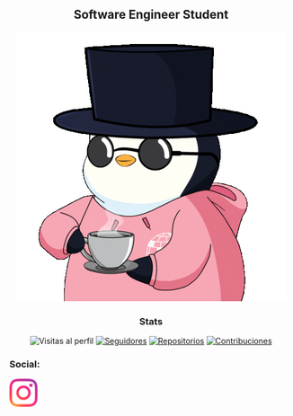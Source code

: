 <div align='center'>
 
## Software Engineer Student
![Imagen](https://github.com/3L3G4N7C0D3F24N/3L3G4N7C0D3F24N/blob/main/coffee-morning.gif)


### Stats
![Visitas al perfil](https://img.shields.io/github/followers/3L3G4N7C0D3F24N?label=Visitas&style=social)
[![Seguidores](https://img.shields.io/github/followers/3L3G4N7C0D3F24N?style=social)](https://github.com/3L3G4N7C0D3F24N)
[![Repositorios](https://img.shields.io/badge/Repositorios-10-brightgreen)](https://github.com/3L3G4N7C0D3F24N?tab=repositories)
[![Contribuciones](https://img.shields.io/badge/Contribuciones-1000%2B-blue)](https://github.com/3L3G4N7C0D3F24N)


<!--![Marius's GitHub stats](https://github-readme-stats.vercel.app/api?username=3L3G4N7C0D3F24N&show_icons=true&theme=highcontrast)

[![Top Langs](https://github-readme-stats.vercel.app/api/top-langs/?username=3L3G4N7C0D3F24N&layout=donut-vertical)](https://github.com/3L3G4N7C0D3F24N/github-readme-stats)
-->
</div>
<h3 align="left">Social:</h3>

<p align="left">
 <a href="https://www.instagram.com/francisco__m.s" target="blank"><img align="center" src="https://github.com/3L3G4N7C0D3F24N/3L3G4N7C0D3F24N/blob/main/Instagram_icon-icons.com_66804.png" height="50" width="50" /></a>
</p>
